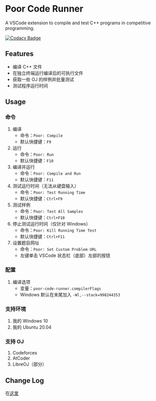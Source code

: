 # Poor Code Runner

A VSCode extension to compile and test C++ programs in competitive programming.

[![Codacy Badge](https://app.codacy.com/project/badge/Grade/08cdc26a8cbf4c9f95642440c57d310f)](https://www.codacy.com/manual/Cekavis/vscode-poor-code-runner?utm_source=github.com&amp;utm_medium=referral&amp;utm_content=Cekavis/vscode-poor-code-runner&amp;utm_campaign=Badge_Grade)

## Features

-   编译 C++ 文件
-   在独立终端运行编译后的可执行文件
-   获取一些 OJ 的样例并批量测试
-   测试程序运行时间

## Usage

### 命令

1.  编译
    -   命令：`Poor: Compile`
    -   默认快捷键：`F9`
2.  运行
    -   命令：`Poor: Run`
    -   默认快捷键：`F10`
3.  编译并运行
    -   命令：`Poor: Compile and Run`
    -   默认快捷键：`F11`
4.  测试运行时间（无法从键盘输入）
    -   命令：`Poor: Test Running Time`
    -   默认快捷键：`Ctrl+F9`
5.  测试样例
    -   命令：`Poor: Test All Samples`
    -   默认快捷键：`Ctrl+F10`
6.  停止测试运行时间（仅针对 Windows）
    -   命令：`Poor: Kill Running Time Test`
    -   默认快捷键：`Ctrl+F11`
7.  设置题目网址
    -   命令：`Poor: Set Custom Problem URL`
    -   左键单击 VSCode 状态栏（底部）左部的按钮

### 配置

1.  编译选项
    -   变量：`poor-code-runner.compilerFlags`
    -   Windows 默认在末尾加入 `-Wl,--stack=998244353`

### 支持环境

1.  我的 Windows 10
2.  我的 Ubuntu 20.04

### 支持 OJ

1.  Codeforces
2.  AtCoder
3.  LibreOJ（部分）

## Change Log

在[这里](CHANGELOG.md)
